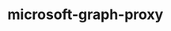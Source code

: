 <!--
 * @Date: 2021-02-21 23:30:13
 * @LastEditors: lisonge
 * @Author: lisonge
 * @LastEditTime: 2021-02-21 23:30:46
-->

# microsoft-graph-proxy
